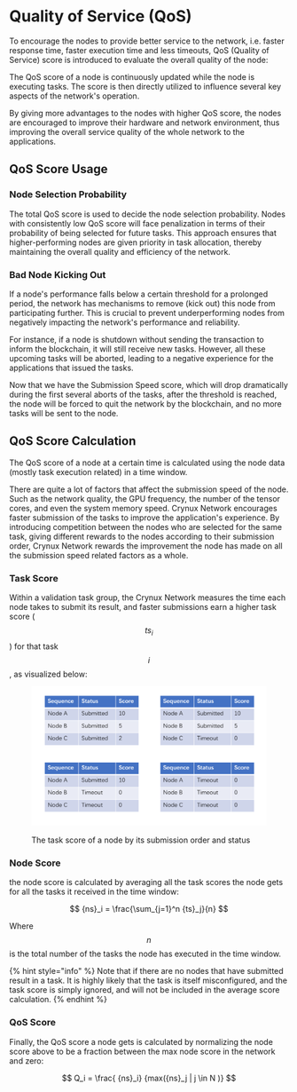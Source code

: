 # Quality of Service (QoS)

To encourage the nodes to provide better service to the network, i.e. faster response time, faster execution time and less timeouts, QoS (Quality of Service) score is introduced to evaluate the overall quality of the node:

The QoS score of a node is continuously updated while the node is executing tasks. The score is then directly utilized to influence several key aspects of the network's operation.

By giving more advantages to the nodes with higher QoS score, the nodes are encouraged to improve their hardware and network environment, thus improving the overall service quality of the whole network to the applications.

## QoS Score Usage

### Node Selection Probability

The total QoS score is used to decide the node selection probability. Nodes with consistently low QoS score will face penalization in terms of their probability of being selected for future tasks. This approach ensures that higher-performing nodes are given priority in task allocation, thereby maintaining the overall quality and efficiency of the network.

### Bad Node Kicking Out

If a node's performance falls below a certain threshold for a prolonged period, the network has mechanisms to remove (kick out) this node from participating further. This is crucial to prevent underperforming nodes from negatively impacting the network's performance and reliability.

For instance, if a node is shutdown without sending the transaction to inform the blockchain, it will still receive new tasks. However, all these upcoming tasks will be aborted, leading to a negative experience for the applications that issued the tasks.

Now that we have the Submission Speed score, which will drop dramatically during the first several aborts of the tasks, after the threshold is reached, the node will be forced to quit the network by the blockchain, and no more tasks will be sent to the node.

## QoS Score Calculation

The QoS score of a node at a certain time is calculated using the node data (mostly task execution related) in a time window.

There are quite a lot of factors that affect the submission speed of the node. Such as the network quality, the GPU frequency, the number of the tensor cores, and even the system memory speed. Crynux Network encourages faster submission of the tasks to improve the application's experience. By introducing competition between the nodes who are selected for the same task, giving different rewards to the nodes according to their submission order, Crynux Network rewards the improvement the node has made on all the submission speed related factors as a whole.

### Task Score

Within a validation task group, the Crynux Network measures the time each node takes to submit its result, and faster submissions earn a higher task score ($${ts}_i$$) for that task $$i$$, as visualized below:

<figure><img src="../.gitbook/assets/96ba525e88bb1faabe5d1c376193601.png" alt=""><figcaption><p>The task score of a node by its submission order and status</p></figcaption></figure>

### Node Score

the node score is calculated by averaging all the task scores the node gets for all the tasks it received in the time window:

$$
{ns}_i = \frac{\sum_{j=1}^n {ts}_j}{n}
$$

Where $$n$$ is the total number of the tasks the node has executed in the time window.

{% hint style="info" %}
Note that if there are no nodes that have submitted result in a task. It is highly likely that the task is itself misconfigured, and the task score is simply ignored, and will not be included in the average score calculation.
{% endhint %}

### QoS Score

Finally, the QoS score a node gets is calculated by normalizing the node score above to be a fraction between the max node score in the network and zero:

$$
Q_i = \frac{ {ns}_i} {max({ns}_j | j \in N )}
$$

